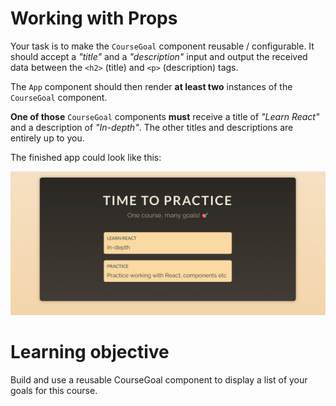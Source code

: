 # Working with Props

Your task is to make the `CourseGoal` component reusable / configurable. It should accept a <i>"title"</i> and a <i>"description"</i> input and output the received data between the `<h2>` (title) and `<p>` (description) tags.

The `App` component should then render <b>at least two</b> instances of the `CourseGoal` component.

<b>One of those</b> `CourseGoal` components <b>must</b> receive a title of <i>"Learn React"</i> and a description of <i>"In-depth"</i>. The other titles and descriptions are entirely up to you.

The finished app could look like this:

![Working with Props](2023-09-01_16-38-57-78ee0ca041fdb0c97f79d47b85c922c0.jpeg)

# Learning objective

Build and use a reusable CourseGoal component to display a list of your goals for this course.
